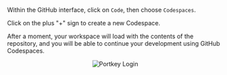 Within the GitHub interface, click on `Code`, then choose `Codespaces`.

Click on the plus "+" sign to create a new Codespace.

After a moment, your workspace will load with the contents of the repository, and you will be able to continue your development using GitHub Codespaces.

<p align="center">
<img src="/img/codespaces.png" alt="Portkey Login" width=""/>
</p>
